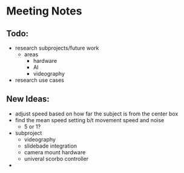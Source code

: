 # Meeting Notes

## Todo: 
- research subprojects/future work
    - areas
        - hardware
        - AI
        - videography
- research use cases

## New Ideas:
- adjust speed based on how far the subject is from the center box
- find the mean speed setting b/t movement speed and noise
    - 5 or 1?
- subproject
    - videography
    - slidebade integration
    - camera mount hardware
    - univeral scorbo controller
- 